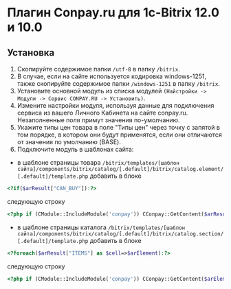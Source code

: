 Плагин Conpay.ru для 1c-Bitrix 12.0 и 10.0
==========================================

## Установка

1. Скопируйте содержимое папки `/utf-8` в папку `/bitrix`.
2. В случае, если на сайте используется кодировка windows-1251, также скопируйте содержимое папки `/windows-1251` в папку `/bitrix`.
3. Установите основной модуль из списка модулей `(Найстройки -> Модули -> Сервис CONPAY.RU -> Установить)`.
4. Измените настройки модуля, используя данные для подключения сервиса из вашего Личного Кабинета на сайте conpay.ru. Незаполненные поля примут значения по-умолчанию.
5. Укажите типы цен товара в поле "Типы цен" через точку с запятой в том порядке, в котором они будут применятся, если они отличаются от значения по умолчанию (BASE).
6. Подключите модуль в шаблонах сайта:

* в шаблоне страницы товара `/bitrix/templates/[шаблон сайта]/components/bitrix/catalog/[.default]/bitrix/catalog.element/[.default]/template.php` добавить в блоке
```php
<?if($arResult["CAN_BUY"]):?>
```
следующую строку
```php
<?php if (CModule::IncludeModule('conpay')) CConpay::GetContent($arResult); ?>
```

* в шаблоне страницы каталога `/bitrix/templates/[шаблон сайта]/components/bitrix/catalog/[.default]/bitrix/catalog.section/[.default]/template.php` добавить в блоке
```php
<?foreach($arResult["ITEMS"] as $cell=>$arElement):?>
```
следующую строку
```php
<?php if (CModule::IncludeModule('conpay')) CConpay::GetContent($arElement); ?>
```
